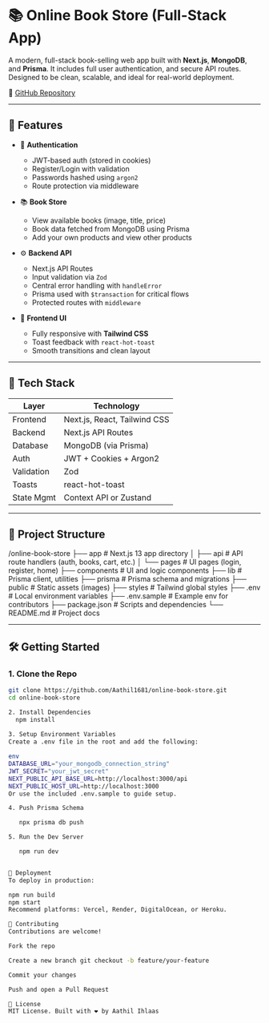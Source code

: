 # 📚 Online Book Store (Full-Stack App)

A modern, full-stack book-selling web app built with **Next.js**, **MongoDB**, and **Prisma**. It includes full user authentication, and secure API routes. Designed to be clean, scalable, and ideal for real-world deployment.

🔗 [GitHub Repository](https://github.com/Aathil1681/online-book-store)

---

## 🚀 Features

- 🔐 **Authentication**
  - JWT-based auth (stored in cookies)
  - Register/Login with validation
  - Passwords hashed using `argon2`
  - Route protection via middleware

- 📚 **Book Store**
  - View available books (image, title, price)
  - Book data fetched from MongoDB using Prisma
  - Add your own products and view other products


- ⚙️ **Backend API**
  - Next.js API Routes
  - Input validation via `Zod`
  - Central error handling with `handleError`
  - Prisma used with `$transaction` for critical flows
  - Protected routes with `middleware`

- 🎨 **Frontend UI**
  - Fully responsive with **Tailwind CSS**
  - Toast feedback with `react-hot-toast`
  - Smooth transitions and clean layout

---

## 🧱 Tech Stack

| Layer        | Technology            |
|--------------|------------------------|
| Frontend     | Next.js, React, Tailwind CSS |
| Backend      | Next.js API Routes     |
| Database     | MongoDB (via Prisma)   |
| Auth         | JWT + Cookies + Argon2 |
| Validation   | Zod                    |
| Toasts       | react-hot-toast        |
| State Mgmt   | Context API or Zustand |

---

## 📁 Project Structure

/online-book-store
├── app # Next.js 13 app directory
│ ├── api # API route handlers (auth, books, cart, etc.)
│ └── pages # UI pages (login, register, home)
├── components # UI and logic components
├── lib # Prisma client, utilities
├── prisma # Prisma schema and migrations
├── public # Static assets (images)
├── styles # Tailwind global styles
├── .env # Local environment variables
├── .env.sample # Example env for contributors
├── package.json # Scripts and dependencies
└── README.md # Project docs

---


## 🛠️ Getting Started

### 1. Clone the Repo

```bash
git clone https://github.com/Aathil1681/online-book-store.git
cd online-book-store

2. Install Dependencies
  npm install
  
3. Setup Environment Variables
Create a .env file in the root and add the following:

env
DATABASE_URL="your_mongodb_connection_string"
JWT_SECRET="your_jwt_secret"
NEXT_PUBLIC_API_BASE_URL=http://localhost:3000/api
NEXT_PUBLIC_HOST_URL=http://localhost:3000
Or use the included .env.sample to guide setup.

4. Push Prisma Schema

   npx prisma db push

5. Run the Dev Server

   npm run dev


🚀 Deployment
To deploy in production:

npm run build
npm start
Recommend platforms: Vercel, Render, DigitalOcean, or Heroku.

🤝 Contributing
Contributions are welcome!

Fork the repo

Create a new branch git checkout -b feature/your-feature

Commit your changes

Push and open a Pull Request

📄 License
MIT License. Built with ❤️ by Aathil Ihlaas
